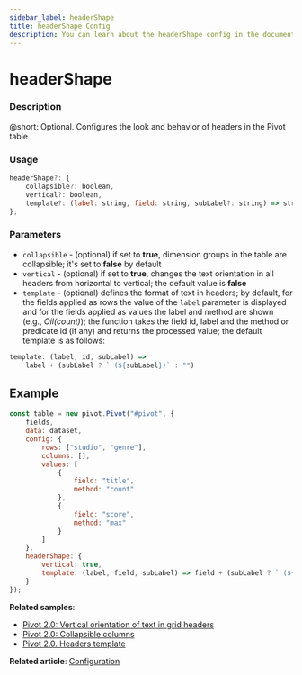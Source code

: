 ```yaml
---
sidebar_label: headerShape
title: headerShape Config
description: You can learn about the headerShape config in the documentation of the DHTMLX JavaScript Pivot library. Browse developer guides and API reference, try out code examples and live demos, and download a free 30-day evaluation version of DHTMLX Pivot.
---
```


# headerShape

### Description

@short: Optional. Configures the look and behavior of headers in the Pivot table

### Usage

~~~jsx  
headerShape?: {
    collapsible?: boolean,
    vertical?: boolean,
    template?: (label: string, field: string, subLabel?: string) => string
};
~~~

### Parameters

- `collapsible` - (optional) if set to **true**, dimension groups in the table are collapsible; it's set to **false** by default
- `vertical` - (optional) if set to **true**, changes the text orientation in all headers from horizontal to vertical; the default value is **false**
- `template` - (optional) defines the format of text in headers; by default, for the fields applied as rows the value of the `label` parameter is displayed and for the fields applied as values the label and method are shown (e.g., *Oil(count)*); the function takes the field id, label and the method or predicate id (if any) and returns the processed value; the default template is as follows: 
~~~js
template: (label, id, subLabel) =>
    label + (subLabel ? ` (${subLabel})` : "")
~~~

## Example

~~~jsx {18-21}
const table = new pivot.Pivot("#pivot", {
    fields,
    data: dataset,
    config: {
        rows: ["studio", "genre"],
        columns: [],
        values: [
            {
                field: "title",
                method: "count"
            },
            {
                field: "score",
                method: "max"
            }
        ]
    },
    headerShape: {
        vertical: true,
        template: (label, field, subLabel) => field + (subLabel ? ` (${subLabel})` : "")
    }
});
~~~

**Related samples**:
- [Pivot 2.0: Vertical orientation of text in grid headers](https://snippet.dhtmlx.com/4qroi8ka)
- [Pivot 2.0: Collapsible columns](https://snippet.dhtmlx.com/pt2ljmcm)
- [Pivot 2.0. Headers template](https://snippet.dhtmlx.com/g89r9ryw)

**Related article**: [Configuration](/guides/configuration)
